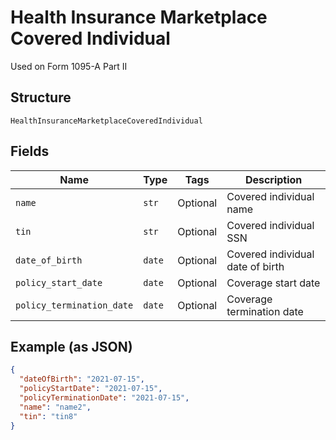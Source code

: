 
# Health Insurance Marketplace Covered Individual

Used on Form 1095-A Part II

## Structure

`HealthInsuranceMarketplaceCoveredIndividual`

## Fields

| Name | Type | Tags | Description |
|  --- | --- | --- | --- |
| `name` | `str` | Optional | Covered individual name |
| `tin` | `str` | Optional | Covered individual SSN |
| `date_of_birth` | `date` | Optional | Covered individual date of birth |
| `policy_start_date` | `date` | Optional | Coverage start date |
| `policy_termination_date` | `date` | Optional | Coverage termination date |

## Example (as JSON)

```json
{
  "dateOfBirth": "2021-07-15",
  "policyStartDate": "2021-07-15",
  "policyTerminationDate": "2021-07-15",
  "name": "name2",
  "tin": "tin8"
}
```

